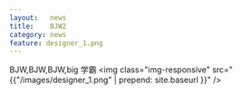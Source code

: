 ```yaml
--- 
layout:   news
title:    BJW2
category: news
feature: designer_1.png
---
```


BJW,BJW,BJW,big 学霸 <!--break-->
<img class="img-responsive" src="{{"/images/designer_1.png" | prepend: site.baseurl }}" />

